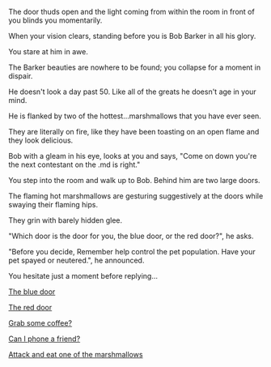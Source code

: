The door thuds open and the light coming from within the room in front of you blinds you momentarily.

When your vision clears, standing before you is Bob Barker in all his glory.

You stare at him in awe.

The Barker beauties are nowhere to be found; you collapse for a moment in dispair.

He doesn't look a day past 50.  Like all of the greats he doesn't age in your mind.

He is flanked by two of the hottest...marshmallows that you have ever seen.

They are literally on fire, like they have been toasting on an open flame and they look delicious.

Bob with a gleam in his eye, looks at you and says, "Come on down you're the next contestant on the .md is right."

You step into the room and walk up to Bob.  Behind him are two large doors.

The flaming hot marshmallows are gesturing suggestively at the doors while swaying their flaming hips.

They grin with barely hidden glee.

"Which door is the door for you, the blue door, or the red door?", he asks.

"Before you decide, Remember help control the pet population. Have your pet spayed or neutered.", he announced.

You hesitate just a moment before replying...

[The blue door](1970s/1970s.md)

[The red door](2050s/2050s.md)

[Grab some coffee?](../coffee/coffee.md)

[Can I phone a friend?](phone-a-friend/phone-a-friend.md)

[Attack and eat one of the marshmallows](eat-marshmallow/hot.md)
